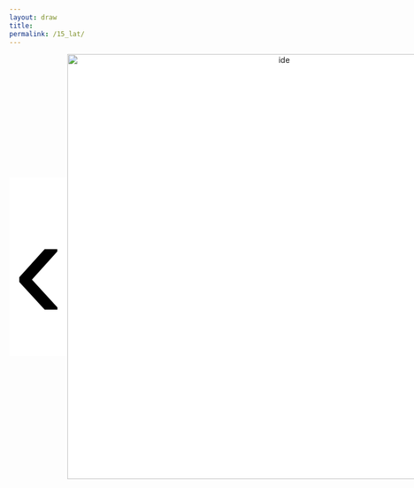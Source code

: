 ```yaml
---
layout: draw
title:
permalink: /15_lat/
---
```


<div style="text-align:center; display: flex;">
  <div style="flex: 0 0 10%;" class="vertical-center"><button onclick="prevImage();" style="border: 0px; background-color:white;"> 
    <span class="arrowhtml">&#8249;</span> </button> 
  </div>
  <div style="flex: 0 0 40%;">
    <img class="vertical-center" id="image" src="{{ site.baseurl }}/images/muzyka/1.jpg" alt="ide" style="width: 80vw">
  </div>
  <div style="flex: 0 0 40%;">
    <p style="text-align:center" id="subtitle"> małe preludia </p>
  </div>
  <div style="flex: 0 0 10%;" class="vertical-center"><button onclick="nextImage();" style="border: 0px; background-color:white;"> 
    <span class="arrowhtml">&#8250;</span> </button>
  </div>
</div>


<script>

var index      = 0;
var index_no   = 10;
var image_list = ["{{ site.baseurl }}/images/muzyka/1.jpg",
                  "{{ site.baseurl }}/images/muzyka/2.JPG",
                  // "{{ site.baseurl }}/images/muzyka/3.",
                  "{{ site.baseurl }}/images/muzyka/4.jpg",
                  "{{ site.baseurl }}/images/muzyka/5.JPG",
                  "{{ site.baseurl }}/images/muzyka/6.jpg",
                  "{{ site.baseurl }}/images/muzyka/7.JPG",
                  "{{ site.baseurl }}/images/muzyka/8.JPG",
                  // "{{ site.baseurl }}/images/muzyka/9.JPG",
                  "{{ site.baseurl }}/images/muzyka/10.jpg",
                  "{{ site.baseurl }}/images/muzyka/11.jpg",
                  "{{ site.baseurl }}/images/muzyka/12.jpg"
                  ]
var text_list = [ "małe preludia",
                  "zgrzyt",
                  // "poza umysłem",
                  "ja",
                  "wyjście",
                  "oddech",
                  "luźna szczęka",
                  "volvo",
                  // "muszę się nauczyć krzyczeć",
                  "malowanie",
                  "rytm",
                  "harmonia"
                  ]

function prevImage()
{
  var img = document.getElementById("image");
  var txt = document.getElementById("subtitle");
  if (index != 0) {
    index = (index - 1) % index_no;
  }
  else {
    index = index_no - 1;
  }
  img.src         = image_list[index];
  txt.textContent = text_list[index];
  return false;
}

function nextImage()
{
  var img = document.getElementById("image");
  var txt = document.getElementById("subtitle");
  index = (index + 1) % index_no;
  img.src         = image_list[index];
  txt.textContent = text_list[index];
  return false;
}

</script>


<style>

.arrowhtml {
  color: black;
  font-size: 7vh;
}

.vertical-center {
  margin: auto;
  display: flex;
  align-items: center;
  justify-content: center;
  border-width: 0px;
  background-color: white;
}

.arrowhtml:hover {
    color: red;
    font-size: 7vh;
  }

</style>
